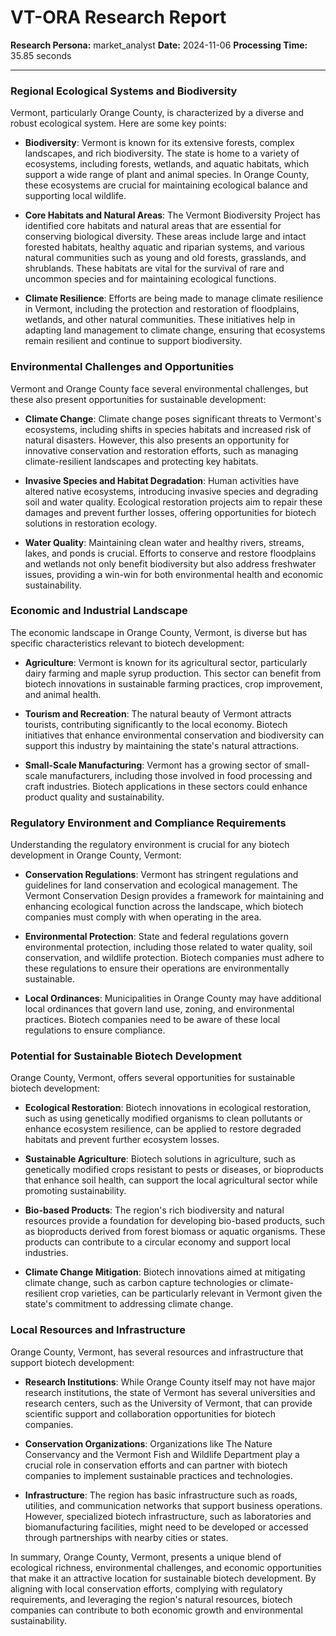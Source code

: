 # VT-ORA Research Report

**Research Persona:** market_analyst
**Date:** 2024-11-06
**Processing Time:** 35.85 seconds

---

### Regional Ecological Systems and Biodiversity

Vermont, particularly Orange County, is characterized by a diverse and robust ecological system. Here are some key points:

- **Biodiversity**: Vermont is known for its extensive forests, complex landscapes, and rich biodiversity. The state is home to a variety of ecosystems, including forests, wetlands, and aquatic habitats, which support a wide range of plant and animal species. In Orange County, these ecosystems are crucial for maintaining ecological balance and supporting local wildlife.

- **Core Habitats and Natural Areas**: The Vermont Biodiversity Project has identified core habitats and natural areas that are essential for conserving biological diversity. These areas include large and intact forested habitats, healthy aquatic and riparian systems, and various natural communities such as young and old forests, grasslands, and shrublands. These habitats are vital for the survival of rare and uncommon species and for maintaining ecological functions.

- **Climate Resilience**: Efforts are being made to manage climate resilience in Vermont, including the protection and restoration of floodplains, wetlands, and other natural communities. These initiatives help in adapting land management to climate change, ensuring that ecosystems remain resilient and continue to support biodiversity.

### Environmental Challenges and Opportunities

Vermont and Orange County face several environmental challenges, but these also present opportunities for sustainable development:

- **Climate Change**: Climate change poses significant threats to Vermont's ecosystems, including shifts in species habitats and increased risk of natural disasters. However, this also presents an opportunity for innovative conservation and restoration efforts, such as managing climate-resilient landscapes and protecting key habitats.

- **Invasive Species and Habitat Degradation**: Human activities have altered native ecosystems, introducing invasive species and degrading soil and water quality. Ecological restoration projects aim to repair these damages and prevent further losses, offering opportunities for biotech solutions in restoration ecology.

- **Water Quality**: Maintaining clean water and healthy rivers, streams, lakes, and ponds is crucial. Efforts to conserve and restore floodplains and wetlands not only benefit biodiversity but also address freshwater issues, providing a win-win for both environmental health and economic sustainability.

### Economic and Industrial Landscape

The economic landscape in Orange County, Vermont, is diverse but has specific characteristics relevant to biotech development:

- **Agriculture**: Vermont is known for its agricultural sector, particularly dairy farming and maple syrup production. This sector can benefit from biotech innovations in sustainable farming practices, crop improvement, and animal health.

- **Tourism and Recreation**: The natural beauty of Vermont attracts tourists, contributing significantly to the local economy. Biotech initiatives that enhance environmental conservation and biodiversity can support this industry by maintaining the state's natural attractions.

- **Small-Scale Manufacturing**: Vermont has a growing sector of small-scale manufacturers, including those involved in food processing and craft industries. Biotech applications in these sectors could enhance product quality and sustainability.

### Regulatory Environment and Compliance Requirements

Understanding the regulatory environment is crucial for any biotech development in Orange County, Vermont:

- **Conservation Regulations**: Vermont has stringent regulations and guidelines for land conservation and ecological management. The Vermont Conservation Design provides a framework for maintaining and enhancing ecological function across the landscape, which biotech companies must comply with when operating in the area.

- **Environmental Protection**: State and federal regulations govern environmental protection, including those related to water quality, soil conservation, and wildlife protection. Biotech companies must adhere to these regulations to ensure their operations are environmentally sustainable.

- **Local Ordinances**: Municipalities in Orange County may have additional local ordinances that govern land use, zoning, and environmental practices. Biotech companies need to be aware of these local regulations to ensure compliance.

### Potential for Sustainable Biotech Development

Orange County, Vermont, offers several opportunities for sustainable biotech development:

- **Ecological Restoration**: Biotech innovations in ecological restoration, such as using genetically modified organisms to clean pollutants or enhance ecosystem resilience, can be applied to restore degraded habitats and prevent further ecosystem losses.

- **Sustainable Agriculture**: Biotech solutions in agriculture, such as genetically modified crops resistant to pests or diseases, or bioproducts that enhance soil health, can support the local agricultural sector while promoting sustainability.

- **Bio-based Products**: The region's rich biodiversity and natural resources provide a foundation for developing bio-based products, such as bioproducts derived from forest biomass or aquatic organisms. These products can contribute to a circular economy and support local industries.

- **Climate Change Mitigation**: Biotech innovations aimed at mitigating climate change, such as carbon capture technologies or climate-resilient crop varieties, can be particularly relevant in Vermont given the state's commitment to addressing climate change.

### Local Resources and Infrastructure

Orange County, Vermont, has several resources and infrastructure that support biotech development:

- **Research Institutions**: While Orange County itself may not have major research institutions, the state of Vermont has several universities and research centers, such as the University of Vermont, that can provide scientific support and collaboration opportunities for biotech companies.

- **Conservation Organizations**: Organizations like The Nature Conservancy and the Vermont Fish and Wildlife Department play a crucial role in conservation efforts and can partner with biotech companies to implement sustainable practices and technologies.

- **Infrastructure**: The region has basic infrastructure such as roads, utilities, and communication networks that support business operations. However, specialized biotech infrastructure, such as laboratories and biomanufacturing facilities, might need to be developed or accessed through partnerships with nearby cities or states.

In summary, Orange County, Vermont, presents a unique blend of ecological richness, environmental challenges, and economic opportunities that make it an attractive location for sustainable biotech development. By aligning with local conservation efforts, complying with regulatory requirements, and leveraging the region's natural resources, biotech companies can contribute to both economic growth and environmental sustainability.